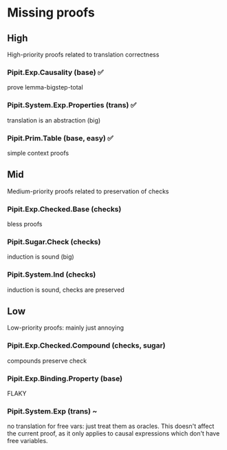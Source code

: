 # Missing proofs
## High

High-priority proofs related to translation correctness

### Pipit.Exp.Causality (base) ✅
prove lemma-bigstep-total

### Pipit.System.Exp.Properties (trans) ✅
translation is an abstraction (big)

### Pipit.Prim.Table (base, easy) ✅
simple context proofs


## Mid

Medium-priority proofs related to preservation of checks

### Pipit.Exp.Checked.Base (checks)
bless proofs

### Pipit.Sugar.Check (checks)
induction is sound (big)

### Pipit.System.Ind (checks)
induction is sound, checks are preserved

## Low

Low-priority proofs: mainly just annoying

### Pipit.Exp.Checked.Compound (checks, sugar)
compounds preserve check

### Pipit.Exp.Binding.Property (base)
FLAKY

### Pipit.System.Exp (trans) ~
no translation for free vars: just treat them as oracles.
This doesn't affect the current proof, as it only applies to causal expressions which don't have free variables.

